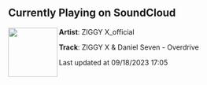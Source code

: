 ## Currently Playing on SoundCloud

[<img align="left" width="100" src="https://i1.sndcdn.com/artworks-oMOcHAyGW0GasLcM-3PsYkw-t500x500.jpg">](https://soundcloud.com/ziggyx_official/ziggy-x-daniel-seven-overdrive?in=saxurn/sets/acid-override)

**Artist**: ZIGGY X_official 

**Track**: ZIGGY X & Daniel Seven - Overdrive

Last updated at 09/18/2023 17:05
